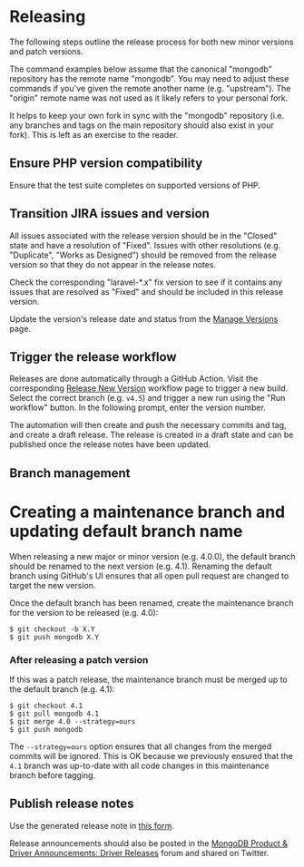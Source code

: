 # Releasing

The following steps outline the release process for both new minor versions and
patch versions.

The command examples below assume that the canonical "mongodb" repository has
the remote name "mongodb". You may need to adjust these commands if you've given
the remote another name (e.g. "upstream"). The "origin" remote name was not used
as it likely refers to your personal fork.

It helps to keep your own fork in sync with the "mongodb" repository (i.e. any
branches and tags on the main repository should also exist in your fork). This
is left as an exercise to the reader.

## Ensure PHP version compatibility

Ensure that the test suite completes on supported versions of PHP.

## Transition JIRA issues and version

All issues associated with the release version should be in the "Closed" state
and have a resolution of "Fixed". Issues with other resolutions (e.g.
"Duplicate", "Works as Designed") should be removed from the release version so
that they do not appear in the release notes.

Check the corresponding "laravel-*.x" fix version to see if it contains any
issues that are resolved as "Fixed" and should be included in this release
version.

Update the version's release date and status from the
[Manage Versions](https://jira.mongodb.org/plugins/servlet/project-config/PHPORM/versions)
page.

## Trigger the release workflow

Releases are done automatically through a GitHub Action. Visit the corresponding
[Release New Version](https://github.com/mongodb/laravel-mongodb/actions/workflows/release.yml)
workflow page to trigger a new build. Select the correct branch (e.g. `v4.5`)
and trigger a new run using the "Run workflow" button. In the following prompt,
enter the version number.

The automation will then create and push the necessary commits and tag, and create
a draft release. The release is created in a draft state and can be published
once the release notes have been updated.


## Branch management

# Creating a maintenance branch and updating default branch name

When releasing a new major or minor version (e.g. 4.0.0), the default branch
should be renamed to the next version (e.g. 4.1). Renaming the default branch
using GitHub's UI ensures that all open pull request are changed to target the
new version.

Once the default branch has been renamed, create the maintenance branch for the
version to be released (e.g. 4.0):

```console
$ git checkout -b X.Y
$ git push mongodb X.Y
```

### After releasing a patch version

If this was a patch release, the maintenance branch must be merged up to the
default branch (e.g. 4.1):

```console
$ git checkout 4.1
$ git pull mongodb 4.1
$ git merge 4.0 --strategy=ours
$ git push mongodb
```

The `--strategy=ours` option ensures that all changes from the merged commits
will be ignored. This is OK because we previously ensured that the `4.1`
branch was up-to-date with all code changes in this maintenance branch before
tagging.


## Publish release notes

Use the generated release note in [this form](https://github.com/mongodb/laravel-mongodb/releases/new).

Release announcements should also be posted in the [MongoDB Product & Driver Announcements: Driver Releases](https://mongodb.com/community/forums/tags/c/announcements/driver-releases/110/php) forum and shared on Twitter.
